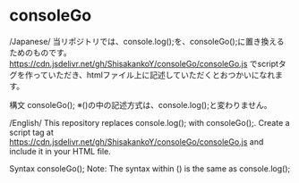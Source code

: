 # consoleGo

/Japanese/
当リポジトリでは、console.log();を、consoleGo();に置き換えるためのものです。
https://cdn.jsdelivr.net/gh/ShisakankoY/consoleGo/consoleGo.js
でscriptタグを作っていただき、htmlファイル上に記述していただくとおつかいになれます。

構文
consoleGo();
※()の中の記述方式は、console.log();と変わりません。

/English/
This repository replaces console.log(); with consoleGo();.
Create a script tag at https://cdn.jsdelivr.net/gh/ShisakankoY/consoleGo/consoleGo.js
and include it in your HTML file.

Syntax
consoleGo();
Note: The syntax within () is the same as console.log();
